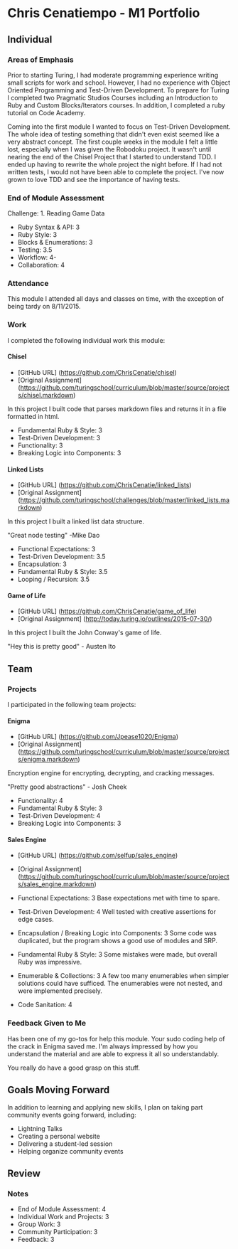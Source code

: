 # Chris Cenatiempo - M1 Portfolio

## Individual

### Areas of Emphasis

Prior to starting Turing, I had moderate programming experience writing small scripts for work and school. However, I had no experience with Object Oriented Programming and Test-Driven Development. To prepare for Turing I completed two Pragmatic Studios Courses including an Introduction to Ruby and Custom Blocks/Iterators courses. In addition, I completed a ruby tutorial on Code Academy.

Coming into the first module I wanted to focus on Test-Driven Development. The whole idea of testing something that didn't even exist seemed like a very abstract concept. The first couple weeks in the module I felt a little lost, especially when I was given the Robodoku project. It wasn't until nearing the end of the Chisel Project that I started to understand TDD. I ended up having to rewrite the whole project the night before. If I had not written tests, I would not have been able to complete the project. I've now grown to love TDD and see the importance of having tests.

### End of Module Assessment

Challenge: 1. Reading Game Data

* Ruby Syntax & API: 3
* Ruby Style: 3
* Blocks & Enumerations: 3
* Testing: 3.5
* Workflow: 4-
* Collaboration: 4

### Attendance

This module I attended all days and classes on time, with the exception of being tardy on 8/11/2015.

### Work

I completed the following individual work this module:

#### Chisel
* [GitHub URL] (https://github.com/ChrisCenatie/chisel)
* [Original Assignment] (https://github.com/turingschool/curriculum/blob/master/source/projects/chisel.markdown)

In this project I built code that parses markdown files and returns it in a file formatted in html.

* Fundamental Ruby & Style: 3
* Test-Driven Development: 3
* Functionality: 3
* Breaking Logic into Components: 3

#### Linked Lists
* [GitHub URL] (https://github.com/ChrisCenatie/linked_lists)
* [Original Assignment] (https://github.com/turingschool/challenges/blob/master/linked_lists.markdown)

In this project I built a linked list data structure.

"Great node testing" -Mike Dao

* Functional Expectations: 3
* Test-Driven Development: 3.5
* Encapsulation: 3
* Fundamental Ruby & Style: 3.5
* Looping / Recursion: 3.5

#### Game of Life
* [GitHub URL] (https://github.com/ChrisCenatie/game_of_life)
* [Original Assignment] (http://today.turing.io/outlines/2015-07-30/)

In this project I built the John Conway's game of life.

"Hey this is pretty good" - Austen Ito

## Team

### Projects

I participated in the following team projects:

#### Enigma
* [GitHub URL] (https://github.com/Jpease1020/Enigma)
* [Original Assignment] (https://github.com/turingschool/curriculum/blob/master/source/projects/enigma.markdown)

 Encryption engine for encrypting, decrypting, and cracking messages.

"Pretty good abstractions" - Josh Cheek

* Functionality: 4
* Fundamental Ruby & Style: 3
* Test-Driven Development: 4
* Breaking Logic into Components: 3

#### Sales Engine
* [GitHub URL] (https://github.com/selfup/sales_engine)
* [Original Assignment] (https://github.com/turingschool/curriculum/blob/master/source/projects/sales_engine.markdown)

* Functional Expectations: 3
  Base expectations met with time to spare.

* Test-Driven Development: 4
  Well tested with creative assertions for edge cases.

* Encapsulation / Breaking Logic into Components: 3
  Some code was duplicated, but the program shows a good use of modules and SRP.

* Fundamental Ruby & Style: 3
  Some mistakes were made, but overall Ruby was impressive.

* Enumerable & Collections: 3
  A few too many enumerables when simpler solutions could have sufficed. The
  enumerables were not nested, and were implemented precisely.

* Code Sanitation: 4

### Feedback Given to Me

Has been one of my go-tos for help this module.  Your sudo coding help of the crack in Enigma saved me.  I'm always impressed by how you understand the material and are able to express it all so understandably.

You really do have a good grasp on this stuff.

## Goals Moving Forward

In addition to learning and applying new skills, I plan on taking part community events going forward, including:

* Lightning Talks
* Creating a personal website
* Delivering a student-led session
* Helping organize community events

## Review

### Notes

* End of Module Assessment: 4
* Individual Work and Projects: 3
* Group Work: 3
* Community Participation: 3
* Feedback: 3